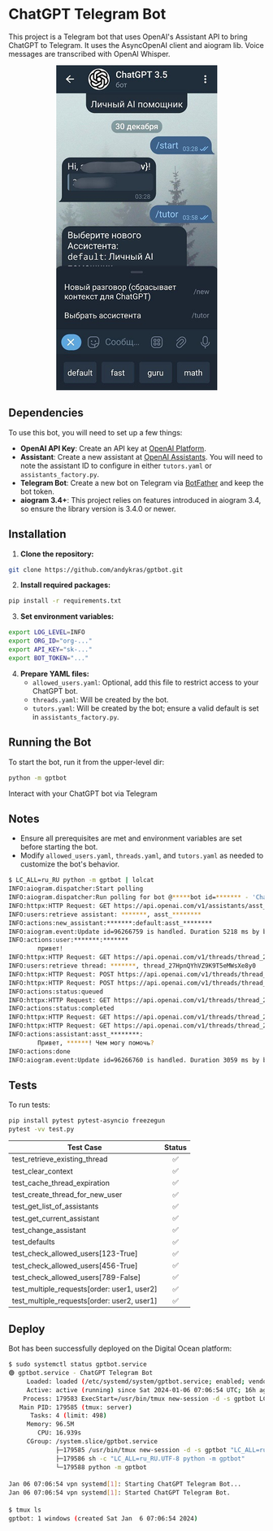 # ChatGPT Telegram Bot

This project is a Telegram bot that uses OpenAI's Assistant API to bring ChatGPT to Telegram. It uses the AsyncOpenAI client and aiogram lib. Voice messages are transcribed with OpenAI Whisper.

<div align="center">
  <img src="tg.jpg" alt="GPT Bot Image">
</div>

## Dependencies

To use this bot, you will need to set up a few things:

- **OpenAI API Key**: Create an API key at [OpenAI Platform](https://platform.openai.com/api-keys).
- **Assistant**: Create a new assistant at [OpenAI Assistants](https://platform.openai.com/assistants). You will need to note the assistant ID to configure in either `tutors.yaml` or `assistants_factory.py`.
- **Telegram Bot**: Create a new bot on Telegram via [BotFather](https://t.me/BotFather) and keep the bot token.
- **aiogram 3.4+**: This project relies on features introduced in aiogram 3.4, so ensure the library version is 3.4.0 or newer.

## Installation

1. **Clone the repository:**

```bash
git clone https://github.com/andykras/gptbot.git
```

2. **Install required packages:**

```bash
pip install -r requirements.txt
```

3. **Set environment variables:**

```bash
export LOG_LEVEL=INFO
export ORG_ID="org-..."
export API_KEY="sk-..."
export BOT_TOKEN="..."
```

4. **Prepare YAML files:**
   - `allowed_users.yaml`: Optional, add this file to restrict access to your ChatGPT bot.
   - `threads.yaml`: Will be created by the bot.
   - `tutors.yaml`: Will be created by the bot; ensure a valid default is set in `assistants_factory.py`.

## Running the Bot

To start the bot, run it from the upper-level dir:

```bash
python -m gptbot
```

Interact with your ChatGPT bot via Telegram

## Notes

- Ensure all prerequisites are met and environment variables are set before starting the bot.
- Modify `allowed_users.yaml`, `threads.yaml`, and `tutors.yaml` as needed to customize the bot's behavior.

```bash
$ LC_ALL=ru_RU python -m gptbot | lolcat
INFO:aiogram.dispatcher:Start polling
INFO:aiogram.dispatcher:Run polling for bot @*****bot id=******* - 'ChatGPT 3.5'
INFO:httpx:HTTP Request: GET https://api.openai.com/v1/assistants/asst_******** "HTTP/1.1 200 OK"
INFO:users:retrieve assistant: *******, asst_********
INFO:actions:new_assistant:*******:default:asst_********
INFO:aiogram.event:Update id=96266759 is handled. Duration 5218 ms by bot id=*******
INFO:actions:user:*******:*******
        привет!
INFO:httpx:HTTP Request: GET https://api.openai.com/v1/threads/thread_27HpnQYhVZ9K9T5eMWsXe8y0 "HTTP/1.1 200 OK"
INFO:users:retrieve thread: *******, thread_27HpnQYhVZ9K9T5eMWsXe8y0
INFO:httpx:HTTP Request: POST https://api.openai.com/v1/threads/thread_27HpnQYhVZ9K9T5eMWsXe8y0/messages "HTTP/1.1 200 OK"
INFO:httpx:HTTP Request: POST https://api.openai.com/v1/threads/thread_27HpnQYhVZ9K9T5eMWsXe8y0/runs "HTTP/1.1 200 OK"
INFO:actions:status:queued
INFO:httpx:HTTP Request: GET https://api.openai.com/v1/threads/thread_27HpnQYhVZ9K9T5eMWsXe8y0/runs/run_3pZQzNZZtDWGFrcQsEiTG9G3 "HTTP/1.1 200 OK"
INFO:actions:status:completed
INFO:httpx:HTTP Request: GET https://api.openai.com/v1/threads/thread_27HpnQYhVZ9K9T5eMWsXe8y0/runs/run_3pZQzNZZtDWGFrcQsEiTG9G3/steps "HTTP/1.1 200 OK"
INFO:httpx:HTTP Request: GET https://api.openai.com/v1/threads/thread_27HpnQYhVZ9K9T5eMWsXe8y0/messages/msg_HSDxxZ1DPW5JSnoeAo21msOU "HTTP/1.1 200 OK"
INFO:actions:assistant:asst_********:
        Привет, ******! Чем могу помочь?
INFO:actions:done
INFO:aiogram.event:Update id=96266760 is handled. Duration 3059 ms by bot id=*******
```

## Tests

To run tests:

```bash
pip install pytest pytest-asyncio freezegun
pytest -vv test.py
```

| Test Case                                   | Status |
| ------------------------------------------- | :----: |
| test_retrieve_existing_thread               |   ✅   |
| test_clear_context                          |   ✅   |
| test_cache_thread_expiration                |   ✅   |
| test_create_thread_for_new_user             |   ✅   |
| test_get_list_of_assistants                 |   ✅   |
| test_get_current_assistant                  |   ✅   |
| test_change_assistant                       |   ✅   |
| test_defaults                               |   ✅   |
| test_check_allowed_users[123-True]          |   ✅   |
| test_check_allowed_users[456-True]          |   ✅   |
| test_check_allowed_users[789-False]         |   ✅   |
| test_multiple_requests[order: user1, user2] |   ✅   |
| test_multiple_requests[order: user2, user1] |   ✅   |

## Deploy

Bot has been successfully deployed on the Digital Ocean platform:

```bash
$ sudo systemctl status gptbot.service
🟢 gptbot.service - ChatGPT Telegram Bot
     Loaded: loaded (/etc/systemd/system/gptbot.service; enabled; vendor preset: enabled)
     Active: active (running) since Sat 2024-01-06 07:06:54 UTC; 16h ago
    Process: 179583 ExecStart=/usr/bin/tmux new-session -d -s gptbot LC_ALL=ru_RU.UTF-8 python -m gptbot (code=exited, status=0/SUCCESS)
   Main PID: 179585 (tmux: server)
      Tasks: 4 (limit: 498)
     Memory: 96.5M
        CPU: 16.939s
     CGroup: /system.slice/gptbot.service
             ├─179585 /usr/bin/tmux new-session -d -s gptbot "LC_ALL=ru_RU.UTF-8 python -m gptbot"
             ├─179586 sh -c "LC_ALL=ru_RU.UTF-8 python -m gptbot"
             └─179588 python -m gptbot

Jan 06 07:06:54 vpn systemd[1]: Starting ChatGPT Telegram Bot...
Jan 06 07:06:54 vpn systemd[1]: Started ChatGPT Telegram Bot.

$ tmux ls
gptbot: 1 windows (created Sat Jan  6 07:06:54 2024)
```
